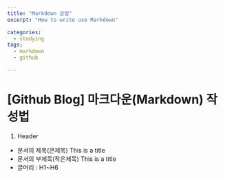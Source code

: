 ```yaml
---
title: "Markdown 문법"
excerpt: "How to write use Markdown"

categories:
  - studying
tags:
  - markdown
  - github

---
```


[Github Blog] 마크다운(Markdown) 작성법
===================================

1. Header

- 문서의 제목(큰제목)
  This is a title
- 문서의 부제목(작은제목)
  This is a title
- 글머리 : H1~H6
